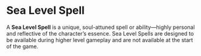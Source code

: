# Sea Level Spell

A <b>Sea Level Spell</b> is a unique, soul-attuned spell or ability—highly personal and reflective of the character’s essence. Sea Level Spells are designed to be available during higher level gameplay and are not available at the start of the game.
